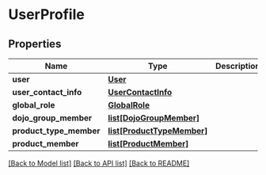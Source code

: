# UserProfile

## Properties
Name | Type | Description | Notes
------------ | ------------- | ------------- | -------------
**user** | [**User**](User.md) |  | 
**user_contact_info** | [**UserContactInfo**](UserContactInfo.md) |  | 
**global_role** | [**GlobalRole**](GlobalRole.md) |  | 
**dojo_group_member** | [**list[DojoGroupMember]**](DojoGroupMember.md) |  | 
**product_type_member** | [**list[ProductTypeMember]**](ProductTypeMember.md) |  | 
**product_member** | [**list[ProductMember]**](ProductMember.md) |  | 

[[Back to Model list]](../README.md#documentation-for-models) [[Back to API list]](../README.md#documentation-for-api-endpoints) [[Back to README]](../README.md)



